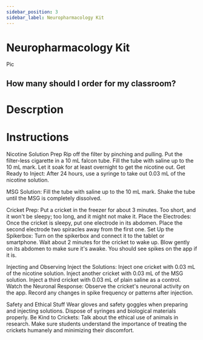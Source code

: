 ```yaml
---
sidebar_position: 3
sidebar_label: Neuropharmacology Kit
---
```


# Neuropharmacology Kit #

Pic

## How many should I order for my classroom? ## 

# Descrption #

# Instructions # 

Nicotine Solution Prep
  Rip off the filter by pinching and pulling.
  Put the filter-less cigarette in a 10 mL falcon tube.
  Fill the tube with saline up to the 10 mL mark.
  Let it soak for at least overnight to get the nicotine out.
  Get Ready to Inject:
  After 24 hours, use a syringe to take out 0.03 mL of the nicotine solution.

MSG Solution:
  Fill the tube with saline up to the 10 mL mark.
  Shake the tube until the MSG is completely dissolved.
  
Cricket Prep:
  Put a cricket in the freezer for about 3 minutes. Too short, and it won't be sleepy; too long, and it might not make it.
Place the Electrodes:
  Once the cricket is sleepy, put one electrode in its abdomen.
  Place the second electrode two spiracles away from the first one.
Set Up the Spikerbox:
  Turn on the spikerbox and connect it to the tablet or smartphone.
  Wait about 2 minutes for the cricket to wake up.
  Blow gently on its abdomen to make sure it's awake. You should see spikes on the app if it is.

Injecting and Observing
Inject the Solutions:
  Inject one cricket with 0.03 mL of the nicotine solution.
  Inject another cricket with 0.03 mL of the MSG solution.
  Inject a third cricket with 0.03 mL of plain saline as a control.
Watch the Neuronal Response:
  Observe the cricket's neuronal activity on the app.
  Record any changes in spike frequency or patterns after injection.

Safety and Ethical Stuff
  Wear gloves and safety goggles when preparing and injecting solutions.
  Dispose of syringes and biological materials properly.
Be Kind to Crickets:
  Talk about the ethical use of animals in research.
  Make sure students understand the importance of treating the crickets humanely and minimizing their discomfort.





